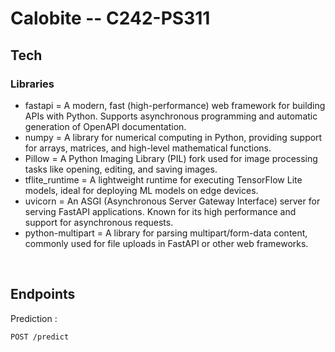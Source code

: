 # Calobite -- C242-PS311

## Tech
### Libraries
- fastapi = A modern, fast (high-performance) web framework for building APIs with Python. Supports asynchronous programming and automatic generation of OpenAPI documentation.
- numpy = A library for numerical computing in Python, providing support for arrays, matrices, and high-level mathematical functions.
- Pillow = A Python Imaging Library (PIL) fork used for image processing tasks like opening, editing, and saving images.
- tflite_runtime = A lightweight runtime for executing TensorFlow Lite models, ideal for deploying ML models on edge devices.
- uvicorn = An ASGI (Asynchronous Server Gateway Interface) server for serving FastAPI applications. Known for its high performance and support for asynchronous requests.
- python-multipart = A library for parsing multipart/form-data content, commonly used for file uploads in FastAPI or other web frameworks.

<br>

## Endpoints
Prediction :
```bash
POST /predict
```
